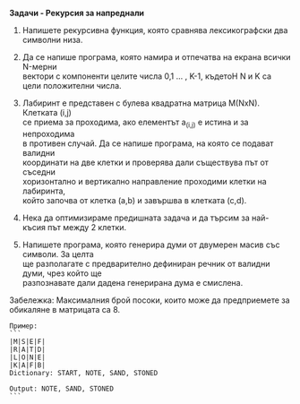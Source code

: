  **Задачи - Рекурсия за напреднали**

1. Напишете рекурсивна функция, която сравнява лексикографски два символни низа.

1. Да се напише програма, която намира и отпечатва на екрана всички N-мерни<br>
вектори с компоненти целите числа 0,1 ... , K-1, къдетоН N и K са цели положителни числа.

1. Лабиринт е представен с булева квадратна матрица M(NxN). Клетката (i,j)<br>
се приема за проходима, ако елементът а<sub>(i,j)</sub> е истина и за непроходима<br>
в противен случай. Да се напише програма, на която се подават валидни<br>
координати на две клетки и проверява дали съществува път от съседни<br>
хоризонтално и вертикално направление проходими клетки на лабиринта,<br>
който започва от клетка (a,b) и завършва в клетката (c,d).

1. Нека да оптимизираме предишната задача и да търсим за най-късия път между 2 клетки.

1. Напишете програма, която генерира думи от двумерен масив със символи. За целта<br>
ще разполагате с предварително дефиниран речник от валидни думи, чрез който ще<br>
разпознавате дали дадена генерирана дума е смислена.

Забележка: Максималния брой посоки, които може да предприемете за обикаляне в матрицата са 8.<br>

    Пример:
    ```
    |M|S|E|F|
    |R|A|T|D|
    |L|O|N|E|
    |K|A|F|B|
    Dictionary: START, NOTE, SAND, STONED

    Output: NOTE, SAND, STONED
    ```


